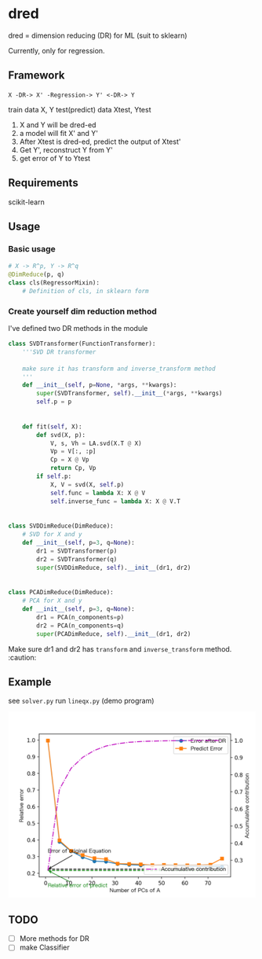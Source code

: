 # dred
dred = dimension reducing (DR) for ML (suit to sklearn)

Currently, only for regression.

## Framework

`X -DR-> X' -Regression-> Y' <-DR-> Y`

train data X, Y
test(predict) data Xtest, Ytest
1. X and Y will be dred-ed
2. a model will fit X' and Y'
3. After Xtest is dred-ed, predict the output of Xtest'
4. Get Y', reconstruct Y from Y'
5. get error of Y to Ytest

## Requirements
scikit-learn

## Usage

### Basic usage
```python
# X -> R^p, Y -> R^q
@DimReduce(p, q)
class cls(RegressorMixin):
    # Definition of cls, in sklearn form
```

### Create yourself dim reduction method

I've defined two DR methods in the module

```python
class SVDTransformer(FunctionTransformer):
    '''SVD DR transformer
    
    make sure it has transform and inverse_transform method
    '''
    def __init__(self, p=None, *args, **kwargs):
        super(SVDTransformer, self).__init__(*args, **kwargs)
        self.p = p


    def fit(self, X):
        def svd(X, p):
            V, s, Vh = LA.svd(X.T @ X)
            Vp = V[:, :p]
            Cp = X @ Vp
            return Cp, Vp
        if self.p:
            X, V = svd(X, self.p)
            self.func = lambda X: X @ V
            self.inverse_func = lambda X: X @ V.T


class SVDDimReduce(DimReduce):
    # SVD for X and y
    def __init__(self, p=3, q=None):
        dr1 = SVDTransformer(p)
        dr2 = SVDTransformer(q)
        super(SVDDimReduce, self).__init__(dr1, dr2)


class PCADimReduce(DimReduce):
    # PCA for X and y
    def __init__(self, p=3, q=None):
        dr1 = PCA(n_components=p)
        dr2 = PCA(n_components=q)
        super(PCADimReduce, self).__init__(dr1, dr2)

```

Make sure dr1 and dr2 has `transform` and `inverse_transform` method. :caution:

## Example
see `solver.py`
run `lineqx.py` (demo program)

![](https://github.com/Freakwill/dred/blob/master/demo.png)


## TODO
- [ ] More methods for DR
- [ ] make Classifier
